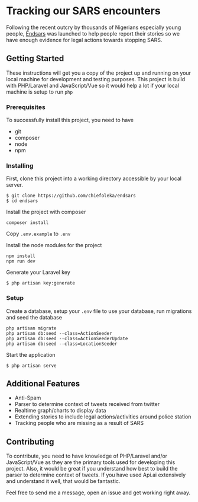 # Tracking our SARS encounters
Following the recent outcry by thousands of Nigerians especially young people, [Endsars](https://endsars.org.ng) was launched to help people report their stories so we have enough evidence for legal actions towards stopping SARS.

## Getting Started

These instructions will get you a copy of the project up and running on your local machine for development and testing purposes. This project is build with PHP/Laravel and JavaScript/Vue so it would help a lot if your local machine is setup to run `php`

### Prerequisites

To successfully install this project, you need to have
* git
* composer
* node
* npm

### Installing
First, clone this project into a working directory accessible by your local server.

```
$ git clone https://github.com/chiefoleka/endsars
$ cd endsars
```

Install the project with composer 

```
composer install
```

Copy `.env.example` to `.env`

Install the node modules for the project

```
npm install
npm run dev
```

Generate your Laravel key

```
$ php artisan key:generate
```

### Setup
Create a database, setup your `.env` file to use your database, run migrations and seed the database

```
php artisan migrate
php artisan db:seed --class=ActionSeeder
php artisan db:seed --class=ActionSeederUpdate
php artisan db:seed --class=LocationSeeder

```

Start the application

```
$ php artisan serve
```


## Additional Features
* Anti-Spam
* Parser to determine context of tweets received from twitter
* Realtime graph/charts to display data
* Extending stories to include legal actions/activities around police station
* Tracking people who are missing as a result of SARS

## Contributing

To contribute, you need to have knowledge of PHP/Laravel and/or JavaScript/Vue as they are the primary tools used for developing this project.
Also, it would be great if you understand how best to build the parser to determine context of tweets. If you have used Api.ai extensively and understand it well, that would be fantastic.

Feel free to send me a message, open an issue and get working right away.





